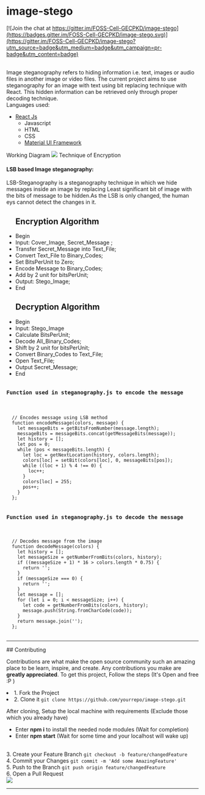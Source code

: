 # image-stego

[![Join the chat at https://gitter.im/FOSS-Cell-GECPKD/image-stego](https://badges.gitter.im/FOSS-Cell-GECPKD/image-stego.svg)](https://gitter.im/FOSS-Cell-GECPKD/image-stego?utm_source=badge&utm_medium=badge&utm_campaign=pr-badge&utm_content=badge)

<br>
Image steganography refers to hiding information i.e. text, images or audio files in another image or video files. The current project aims to use steganography for an image with text using bit replacing technique with React. This hidden information can be retrieved only through proper decoding technique.
<br>
Languages used:
<ul>
  <li>
    <a href="https://reactjs.org/">  React Js </a> 
    <ul>
      <li>Javascript</li>
      <li>HTML</li>
      <li>CSS</li>
      <li>
      <a href="https://material-ui.com/"> Material UI Framework </a> 
  </li>
   </ul>
    
 </ul>
 Working Diagram
<img src="https://media.geeksforgeeks.org/wp-content/uploads/2-72.png">
Technique of Encryption
<p>
  <h4>LSB based Image steganography:</h4>
    <p>  LSB-Steganography is a steganography technique in which we hide messages inside an image by replacing Least significant bit of image with the bits of message to be hidden.As the LSB is only changed, the human eys cannot detect the changes in it. </p>
    <ul>
      <h2>Encryption Algorithm</h2>
       <li>Begin
        <li>Input: Cover_Image, Secret_Message<!--Secret key--> ;
        <li>Transfer Secret_Message into Text_File;
  <!--  <li>Zip Text_File;   -->
  <!--  <li>Convert Secret_Key into Binary_Codes; --> 
        <li>Convert Text_File to Binary_Codes;
        <li>Set BitsPerUnit to Zero;
        <li>Encode Message to Binary_Codes;
        <li>Add by 2 unit for bitsPerUnit;
        <li>Output: Stego_Image;
       <li>End
    </ul>
    <ul>
      <h2>Decryption Algorithm</h2>
       <li>Begin
        <li>Input: Stego_Image
<!--    <li>Compare Secret_Key;  -->
       <li>Calculate BitsPerUnit;
        <li>Decode All_Binary_Codes;
        <li>Shift by 2 unit for bitsPerUnit;
        <li>Convert Binary_Codes to Text_File;
       <li>Open Text_File;
        <li>Output Secret_Message;
       <li>End
    </ul>
  </p>
</p>
<pre>
<h4>Function used in steganography.js to encode the message</h4>
  <code>
  // Encodes message using LSB method
  function encodeMessage(colors, message) {
    let messageBits = getBitsFromNumber(message.length);
    messageBits = messageBits.concat(getMessageBits(message));
    let history = [];
    let pos = 0;
    while (pos < messageBits.length) {
      let loc = getNextLocation(history, colors.length);
      colors[loc] = setBit(colors[loc], 0, messageBits[pos]);
      while ((loc + 1) % 4 !== 0) {
        loc++;
      }
      colors[loc] = 255;
      pos++;
    }
  };
</code>
<h4>Function used in steganography.js to decode the message</h4>
<code>
  // Decodes message from the image
  function decodeMessage(colors) {
    let history = [];
    let messageSize = getNumberFromBits(colors, history);
    if ((messageSize + 1) * 16 > colors.length * 0.75) {
      return '';
    }
    if (messageSize === 0) {
      return '';
    }
    let message = [];
    for (let i = 0; i < messageSize; i++) {
      let code = getNumberFromBits(colors, history);
      message.push(String.fromCharCode(code));
    }
    return message.join('');
  };
</code>
</pre>
<hr>
## Contributing

Contributions are what make the open source community such an amazing place to be learn, inspire, and create. Any contributions you make are **greatly appreciated**.
To get this project, Follow the steps (It's Open and free :P )
<li>1. Fork the Project
  <br>
<li>2. Clone it <code>git clone https://github.com/yourrepo/image-stego.git</code>
<p>
  After cloning, Setup the local machine with requirements (Exclude those which you already have)
  <ul>
    <li>Enter <b>npm i</b> to install the needed node modules (Wait for completion)</li>
    <li>Enter <b>npm start</b> (Wait for some time and your localhost will wake up)</li>
  </ul>
</p>
<br>
3. Create your Feature Branch <code>git checkout -b feature/changedFeature</code>
<br>
4. Commit your Changes <code>git commit -m 'Add some AmazingFeature'</code>
<br>
5. Push to the Branch <code>git push origin feature/changedFeature</code>
<br>
6. Open a Pull Request
 <br>
<img src="https://miro.medium.com/max/624/1*IelAxduwS_YtpsrlRe1d0Q.png">

<hr>
